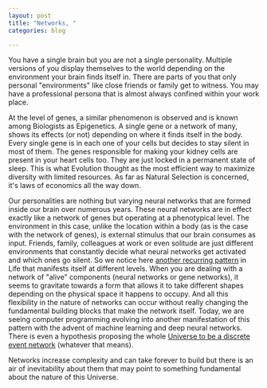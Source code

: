 ```yaml
---
layout: post
title: "Networks, "
categories: blog

---
```


You have a single brain but you are not a single personality. Multiple versions of you display themselves to the world depending on the environment your brain finds itself in. There are parts of you that only personal "environments" like close friends or family get to witness. You may have a professional persona that is almost always confined within your work place.  

At the level of genes, a similar phenomenon is observed and is known among Biologists as Epigenetics. A single gene or a network of many, shows its effects (or not) depending on where it finds itself in the body. Every single gene is in each one of your cells but decides to stay silent in most of them. The genes responsible for making your kidney cells are present in your heart cells too. They are just locked in a permanent state of sleep. This is what Evolution thought as the most efficient way to maximize diversity with limited resources. As far as Natural Selection is concerned, it's laws of economics all the way down.  

Our personalities are nothing but varying neural networks that are formed inside our brain over numerous years. These neural networks are in effect exactly like a network of genes but operating at a phenotypical level. The environment in this case, unlike the location within a body (as is the case with the network of genes), is external stimulus that our brain consumes as input. Friends, family, colleagues at work or even solitude are just different environments that constantly decide what neural networks get activated and which ones go silent. 
So we notice here [another recurring pattern](http://vatsalmehra.com/blog/hitchhiking-in-life.html) in Life that manifests itself at different levels. When you are dealing with a network of "alive" components (neural networks or gene networks), it seems to gravitate towards a form that allows it to take different shapes depending on the physical space it happens to occupy. And all this flexibility in the nature of networks can occur without really changing the fundamental building blocks that make the network itself. Today, we are seeing computer programming evolving into another manifestation of this pattern with the advent of machine learning and deep neural networks. There is even a hypothesis proposing the whole [Universe to be a discrete event network](http://www.goertzel.org/papers/eventnet.html) (whatever that means).

Networks increase complexity and can take forever to build but there is an air of inevitability about them 
that may point to something fundamental about the nature of this Universe.


